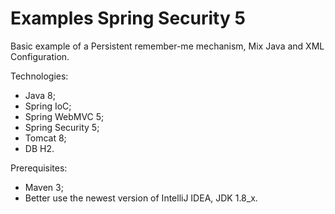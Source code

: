 # Examples Spring Security 5

Basic example of a Persistent remember-me mechanism, Mix Java and XML Configuration.

Technologies:
- Java 8;
- Spring IoC;
- Spring WebMVC 5;
- Spring Security 5;
- Tomcat 8;
- DB H2.

Prerequisites:
- Maven 3;
- Better use the newest version of IntelliJ IDEA, JDK 1.8_x.